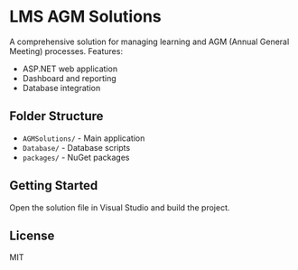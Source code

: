 # LMS AGM Solutions

A comprehensive solution for managing learning and AGM (Annual General Meeting) processes. Features:
- ASP.NET web application
- Dashboard and reporting
- Database integration

## Folder Structure
- `AGMSolutions/` - Main application
- `Database/` - Database scripts
- `packages/` - NuGet packages

## Getting Started
Open the solution file in Visual Studio and build the project.

## License
MIT
